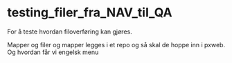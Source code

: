 # testing_filer_fra_NAV_til_QA
For å teste hvordan filoverføring kan gjøres.

Mapper og filer og mapper legges i et repo og så skal de hoppe inn i pxweb.  
Og hvordan får vi engelsk menu

